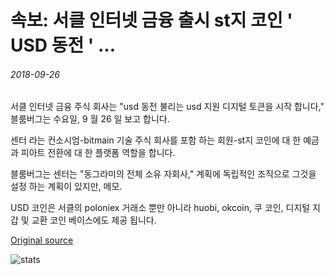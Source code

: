 # 속보: 서클 인터넷 금융 출시 st지 코인 ' USD 동전 ' ...

###### 2018-09-26

서클 인터넷 금융 주식 회사는 "usd 동전 불리는 usd 지원 디지털 토큰을 시작 합니다," 블룸버그는 수요일, 9 월 26 일 보고 합니다.

센터 라는 컨소시엄-bitmain 기술 주식 회사를 포함 하는 회원-st지 코인에 대 한 예금과 피아트 전환에 대 한 플랫폼 역할을 합니다.

블룸버그는 센터는 "동그라미의 전체 소유 자회사," 계획에 독립적인 조직으로 그것을 설정 하는 계획이 있지만, 메모.

USD 코인은 서클의 poloniex 거래소 뿐만 아니라 huobi, okcoin, 쿠 코인, 디지털 지갑 및 교환 코인 베이스에도 제공 됩니다.

[Original source](https://cointelegraph.com/news/breaking-circle-internet-financial-launches-stablecoin-usd-coin)

![stats](https://c.statcounter.com/11760860/0/a89fa40b/1/ "stats")